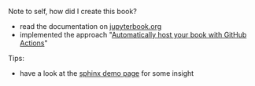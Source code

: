 Note to self, how did I create this book?
- read the documentation on [jupyterbook.org](https://jupyterbook.org)
- implemented the approach "[Automatically host your book with GitHub Actions](https://jupyterbook.org/publish/gh-pages.html#automatically-host-your-book-with-github-actions)"

Tips:
- have a look at the [sphinx demo page](https://sphinx-book-theme.readthedocs.io/en/latest/reference/demo.html) for some insight
